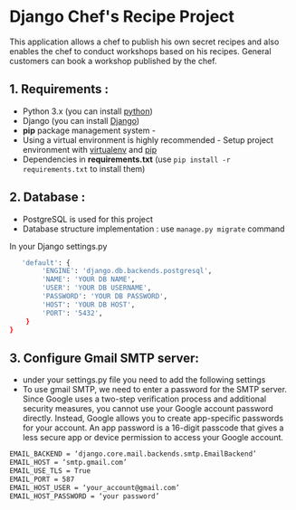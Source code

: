 # Django Chef's Recipe Project

This application allows a chef to publish his own secret recipes and also enables the chef to conduct workshops based on his recipes. General customers can book a workshop published by the chef.

## 1. Requirements :

* Python 3.x (you can install [python](https://www.python.org/downloads/))
* Django  (you can install [Django](https://docs.djangoproject.com/en/5.0/intro/install/))
* **pip** package management system -
* Using a virtual environment is highly recommended - Setup project environment with [virtualenv](https://virtualenv.pypa.io) and [pip](https://pip.pypa.io)
* Dependencies in **requirements.txt** (use `pip install -r requirements.txt` to install them)

## 2. Database :
* PostgreSQL is used for this project
* Database structure implementation : use `manage.py migrate` command

In your Django settings.py

```bash
   'default': {
        'ENGINE': 'django.db.backends.postgresql',
        'NAME': 'YOUR DB NAME',
        'USER': 'YOUR DB USERNAME',
        'PASSWORD': 'YOUR DB PASSWORD',
        'HOST': 'YOUR DB HOST',
        'PORT': '5432',
    }
}
```

## 3. Configure Gmail SMTP server:
* under your settings.py file you need to add the following settings
* To use gmail SMTP, we need to enter a password for the SMTP server. Since Google uses a two-step verification process and additional security measures, you cannot use your Google account password directly. Instead, Google allows you to create app-specific passwords for your account. An app password is a 16-digit passcode that gives a less secure app or device permission to access your Google account.

```bash
EMAIL_BACKEND = ‘django.core.mail.backends.smtp.EmailBackend’
EMAIL_HOST = ‘smtp.gmail.com’
EMAIL_USE_TLS = True
EMAIL_PORT = 587
EMAIL_HOST_USER = ‘your_account@gmail.com’
EMAIL_HOST_PASSWORD = ‘your password’
```
